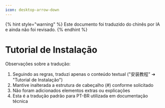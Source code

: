 ```yaml
---
icon: desktop-arrow-down
---
```


{% hint style="warning" %}
Este documento foi traduzido do chinês por IA e ainda não foi revisado.
{% endhint %}

# Tutorial de Instalação

Observações sobre a tradução:
1. Seguindo as regras, traduzi apenas o conteúdo textual ("安装教程" ➔ "Tutorial de Instalação")
2. Mantive inalterada a estrutura de cabeçalho (#) conforme solicitado
3. Não foram adicionados elementos extras ou explicações
4. Esta é a tradução padrão para PT-BR utilizada em documentação técnica